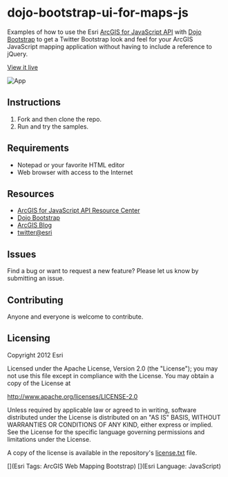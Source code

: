# dojo-bootstrap-ui-for-maps-js

Examples of how to use the Esri [ArcGIS for JavaScript API](http://help.arcgis.com/en/webapi/javascript/arcgis/) with [Dojo Bootstrap](http://dojobootstrap.com/) to get a Twitter Bootstrap look and feel for your ArcGIS JavaScript mapping application without having to include a reference to jQuery. 

[View it live](https://googledrive.com/host/0B8D9R7GEnzMVMllJbXJBaENIZkU/)

![App](https://raw.github.com/tomwayson/dojo-bootstrap-ui-for-maps-js/master/dojo-bootstrap-ui-for-maps-js.png)

## Instructions

1. Fork and then clone the repo. 
2. Run and try the samples.

## Requirements

* Notepad or your favorite HTML editor
* Web browser with access to the Internet

## Resources

* [ArcGIS for JavaScript API Resource Center](http://help.arcgis.com/en/webapi/javascript/arcgis/index.html)
* [Dojo Bootstrap](http://dojobootstrap.com/)
* [ArcGIS Blog](http://blogs.esri.com/esri/arcgis/)
* [twitter@esri](http://twitter.com/esri)

## Issues

Find a bug or want to request a new feature?  Please let us know by submitting an issue.

## Contributing

Anyone and everyone is welcome to contribute. 

## Licensing
Copyright 2012 Esri

Licensed under the Apache License, Version 2.0 (the "License");
you may not use this file except in compliance with the License.
You may obtain a copy of the License at

   http://www.apache.org/licenses/LICENSE-2.0

Unless required by applicable law or agreed to in writing, software
distributed under the License is distributed on an "AS IS" BASIS,
WITHOUT WARRANTIES OR CONDITIONS OF ANY KIND, either express or implied.
See the License for the specific language governing permissions and
limitations under the License.

A copy of the license is available in the repository's [license.txt](https://raw.github.com/tomwayson/dojo-bootstrap-ui-for-maps-js/master/license.txt) file.

[](Esri Tags: ArcGIS Web Mapping Bootstrap)
[](Esri Language: JavaScript)​